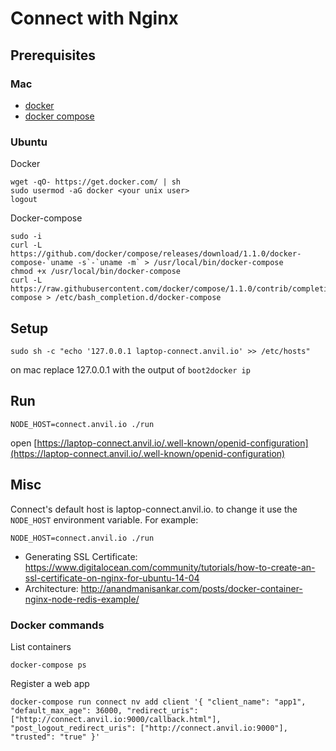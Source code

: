 # Connect with Nginx

## Prerequisites

### Mac

* [docker](https://docs.docker.com/installation/mac)
* [docker compose](https://docs.docker.com/compose/install)

### Ubuntu

Docker

    wget -qO- https://get.docker.com/ | sh
    sudo usermod -aG docker <your unix user>
    logout

Docker-compose

    sudo -i
    curl -L https://github.com/docker/compose/releases/download/1.1.0/docker-compose-`uname -s`-`uname -m` > /usr/local/bin/docker-compose
    chmod +x /usr/local/bin/docker-compose
    curl -L https://raw.githubusercontent.com/docker/compose/1.1.0/contrib/completion/bash/docker-compose > /etc/bash_completion.d/docker-compose

## Setup

    sudo sh -c "echo '127.0.0.1 laptop-connect.anvil.io' >> /etc/hosts"

on mac replace 127.0.0.1 with the output of `boot2docker ip`

## Run
    NODE_HOST=connect.anvil.io ./run

open [https://laptop-connect.anvil.io/.well-known/openid-configuration](https://laptop-connect.anvil.io/.well-known/openid-configuration)


## Misc

Connect's default host is laptop-connect.anvil.io. to change it use the `NODE_HOST` environment variable. For example:

    NODE_HOST=connect.anvil.io ./run

* Generating SSL Certificate: https://www.digitalocean.com/community/tutorials/how-to-create-an-ssl-certificate-on-nginx-for-ubuntu-14-04
* Architecture: http://anandmanisankar.com/posts/docker-container-nginx-node-redis-example/

### Docker commands

List containers

    docker-compose ps

Register a web app

    docker-compose run connect nv add client '{ "client_name": "app1", "default_max_age": 36000, "redirect_uris": ["http://connect.anvil.io:9000/callback.html"], "post_logout_redirect_uris": ["http://connect.anvil.io:9000"], "trusted": "true" }'

